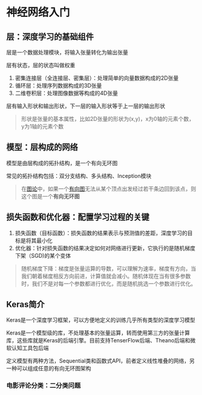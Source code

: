 # 神经网络入门

## 层：深度学习的基础组件

层是一个数据处理模块，将输入张量转化为输出张量

层有状态，层的状态叫做权重

1. 密集连接层（全连接层、密集层）：处理简单的向量数据构成的2D张量
2. 循环层：处理序列数据构成的3D张量
3. 二维卷积层：处理图像数据等构成的4D张量

层有输入形状和输出形状，下一层的输入形状等于上一层的输出形状

> 形状是张量的基本属性，比如2D张量的形状为(x,y)，x为0轴的元素个数，y为1轴的元素个数

## 模型：层构成的网络

模型是由层构成的拓扑结构，是一个有向无环图

常见的拓扑结构包括：双分支结构、多头结构、Inception模块

> 在[图论](https://baike.baidu.com/item/图论)中，如果一个[有向图](https://baike.baidu.com/item/有向图)无法从某个顶点出发经过若干条边回到该点，则这个图是一个**有向无环图**

## 损失函数和优化器：配置学习过程的关键

1. 损失函数（目标函数）：损失函数的结果表示与预测值的差距，深度学习的目标是将其最小化
2. 优化器：针对损失函数的结果决定如何对网络进行更新，它执行的是随机梯度下架（SGD)的某个变体

> 随机梯度下降：梯度是张量运算的导数，可以理解为速率，梯度有方向，当我们朝着梯度相反方向前进，计算值就会减小。随机体现在当有很多参数时，我们不是对每一个参数都进行优化，而是随机挑选一个参数进行优化。

## Keras简介

Keras是一个深度学习框架，可以方便地定义的训练几乎所有类型的深度学习模型

Keras是一个模型级的库，不处理基本的张量运算，转而使用第三方的张量计算库，这些库就是Keras的后端引擎。目前支持TenserFlow后端、Theano后端和微软认知工具包后端

定义模型有两种方法，Sequential类和函数式API，前者定义线性堆叠的网络，另一种可以组成任意的有向无环图架构

### 电影评论分类：二分类问题





### 